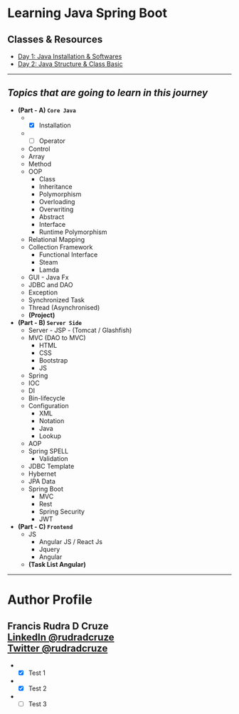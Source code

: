 # Learning Java Spring Boot

## Classes & Resources
* [Day 1: Java Installation & Softwares](https://github.com/rudradcruze/learning-java-spring-boot/tree/main/day-1-installation)
* [Day 2: Java Structure & Class Basic](https://github.com/rudradcruze/learning-java-spring-boot/tree/main/day-2-basic-class)

---

## _Topics that are going to learn in this journey_

* **(Part - A) `Core Java`** <br>
    * - [x] Installation
    * - [ ] Operator
    * Control
    * Array
    * Method
    * OOP
        * Class
        * Inheritance
        * Polymorphism
        * Overloading
        * Overwriting
        * Abstract
        * Interface
        * Runtime Polymorphism
    * Relational Mapping
    * Collection Framework
        * Functional Interface
        * Steam
        * Lamda
    * GUI - Java Fx
    * JDBC and DAO
    * Exception
    * Synchronized Task
    * Thread (Asynchronised)
    * **(Project)**
* **(Part - B) `Server Side`**
    * Server - JSP - (Tomcat / Glashfish)
    * MVC (DAO to MVC)
        * HTML
        * CSS
        * Bootstrap
        * JS
    * Spring
    * IOC
    * DI
    * Bin-lifecycle
    * Configuration
        * XML
        * Notation
        * Java
        * Lookup
    * AOP
    * Spring SPELL
        * Validation
    * JDBC Template
    * Hybernet
    * JPA Data
    * Spring Boot
        * MVC
        * Rest
        * Spring Security
        * JWT
* **(Part - C) `Frontend`**
    * JS
        * Angular JS / React Js
        * Jquery
        * Angular
	* **(Task List Angular)**
___
# Author Profile
Francis Rudra D Cruze <br>
[LinkedIn @rudradcruze]('https://www.linkedin.com/in/rudradcruze?') <br>
[Twitter @rudradcruze]('https://twitter.com/rudradcruze')
---

* - [x] Test 1
* - [x] Test 2
* - [ ] Test 3
